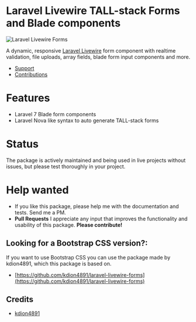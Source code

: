 # Laravel Livewire TALL-stack Forms and Blade components

![Laravel Livewire Forms](https://i.imgur.com/YB0gEJ8.gif)

A dynamic, responsive [Laravel Livewire](https://laravel-livewire.com) form component with realtime validation, file uploads, array fields, blade form input components and more.

- [Support](https://github.com/tanthammar/tall-forms/issues)
- [Contributions](https://github.com/tanthammar/tall-forms/pulls)

# Features
* Laravel 7 Blade form components
* Laravel Nova like syntax to auto generate TALL-stack forms

# Status
The package is actively maintained and being used in live projects without issues, but please test thoroughly in your project.

# Help wanted
- If you like this package, please help me with the documentation and tests. Send me a PM.
- **Pull Requests** I appreciate any input that improves the functionality and usability of this package. **Please contribute!**

## Looking for a Bootstrap CSS version?:
If you want to use Bootstrap CSS you can use the package made by kdion4891, which this package is based on. 
- [https://github.com/kdion4891/laravel-livewire-forms](https://github.com/kdion4891/laravel-livewire-forms)

## Credits

- [kdion4891](https://github.com/kdion4891)
